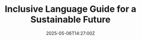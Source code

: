 ---
title: Inclusive Language Guide for a Sustainable Future
linkTitle: Inclusive Language Guide for a Sustainable Future
date: '2025-05-06T14:27:00Z'
weight: 1
description: A guide emphasizing the importance of inclusive language in promoting
  sustainability, equity, and justice, while outlining principles and recommendations
  for respectful communication across diverse communities, particularly Indigenous
  peoples, in climate-related discussions and actions.
draft: false
ref: inclusive-language-guide-for-a-sustainable-future
---